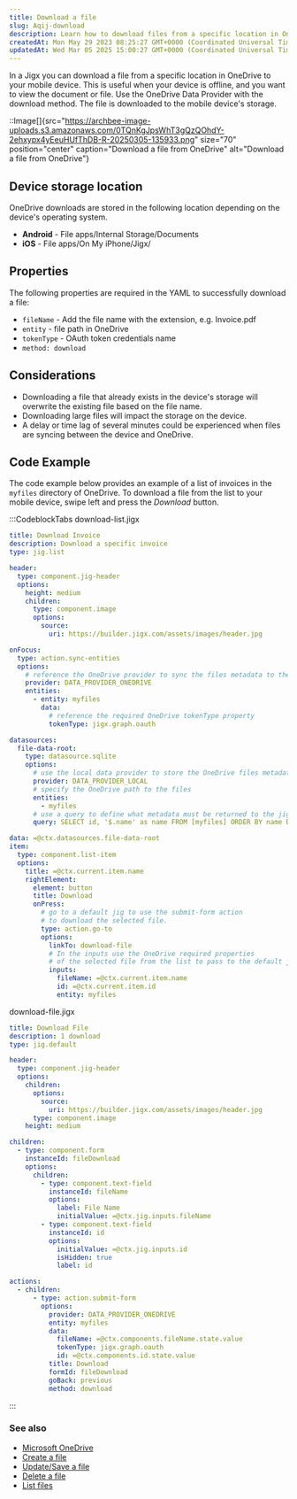 ```yaml
---
title: Download a file
slug: Aqij-download
description: Learn how to download files from a specific location in OneDrive to your mobile device using the OneDrive Data Provider and download method.
createdAt: Mon May 29 2023 08:25:27 GMT+0000 (Coordinated Universal Time)
updatedAt: Wed Mar 05 2025 15:00:27 GMT+0000 (Coordinated Universal Time)
---
```


In a Jigx you can download a file from a specific location in OneDrive to your mobile device. This is useful when your device is offline, and you want to view the document or file. Use the OneDrive Data Provider with the download method. The file is downloaded to the mobile device's storage.

::Image[]{src="https://archbee-image-uploads.s3.amazonaws.com/0TQnKgJpsWhT3gQzQOhdY-2ehxypx4yEeuHUfThDB-R-20250305-135933.png" size="70" position="center" caption="Download a file from OneDrive" alt="Download a file from OneDrive"}

## Device storage location

OneDrive downloads are stored in the following location depending on the device's operating system.

- **Android** - File apps/Internal Storage/Documents
- **iOS** - File apps/On My iPhone/Jigx/

## Properties

The following properties are required in the YAML to successfully download a file:

- `fileName` - Add the file name with the extension, e.g. Invoice.pdf
- `entity` - file path in OneDrive
- `tokenType` - OAuth token credentials name
- `method: download`

## Considerations

- Downloading a file that already exists in the device's storage will overwrite the existing file based on the file name.
- Downloading large files will impact the storage on the device.
- A delay or time lag of several minutes could be experienced when files are syncing between the device and OneDrive.

## Code Example

The code example below provides an example of a list of invoices in the `myfiles` directory of OneDrive. To download a file from the list to your mobile device, swipe left and press the _Download_ button.

:::CodeblockTabs
download-list.jigx

```yaml
title: Download Invoice
description: Download a specific invoice
type: jig.list

header:
  type: component.jig-header
  options:
    height: medium
    children:
      type: component.image
      options:
        source:
          uri: https://builder.jigx.com/assets/images/header.jpg

onFocus:
  type: action.sync-entities
  options:
    # reference the OneDrive provider to sync the files metadata to the app local provider
    provider: DATA_PROVIDER_ONEDRIVE
    entities:
      - entity: myfiles
        data:
          # reference the required OneDrive tokenType property
          tokenType: jigx.graph.oauth

datasources:
  file-data-root:
    type: datasource.sqlite
    options:
      # use the local data provider to store the OneDrive files metadata
      provider: DATA_PROVIDER_LOCAL
      # specify the OneDrive path to the files
      entities:
        - myfiles
      # use a query to define what metadata must be returned to the jig
      query: SELECT id, '$.name' as name FROM [myfiles] ORDER BY name DESC

data: =@ctx.datasources.file-data-root
item:
  type: component.list-item
  options:
    title: =@ctx.current.item.name
    rightElement:
      element: button
      title: Download
      onPress:
        # go to a default jig to use the submit-form action
        # to download the selected file.
        type: action.go-to
        options:
          linkTo: download-file
          # In the inputs use the OneDrive required properties
          # of the selected file from the list to pass to the default jig
          inputs:
            fileName: =@ctx.current.item.name
            id: =@ctx.current.item.id
            entity: myfiles
```

download-file.jigx

```yaml
title: Download File
description: 1 download
type: jig.default

header:
  type: component.jig-header
  options:
    children:
      options:
        source:
          uri: https://builder.jigx.com/assets/images/header.jpg
      type: component.image
    height: medium

children:
  - type: component.form
    instanceId: fileDownload
    options:
      children:
        - type: component.text-field
          instanceId: fileName
          options:
            label: File Name
            initialValue: =@ctx.jig.inputs.fileName
        - type: component.text-field
          instanceId: id
          options:
            initialValue: =@ctx.jig.inputs.id
            isHidden: true
            label: id

actions:
  - children:
      - type: action.submit-form
        options:
          provider: DATA_PROVIDER_ONEDRIVE
          entity: myfiles
          data:
            fileName: =@ctx.components.fileName.state.value
            tokenType: jigx.graph.oauth
            id: =@ctx.components.id.state.value
          title: Download
          formId: fileDownload
          goBack: previous
          method: download
```

:::

### See also

- [Microsoft OneDrive](https://docs.jigx.com/microsoft-onedrive)
- [Create a file](<./Create a file.md>)
- [Update/Save a file](<./Update_Save a file.md>)
- [Delete a file](<./Delete a file.md>)
- [List files](<./List files.md>)
